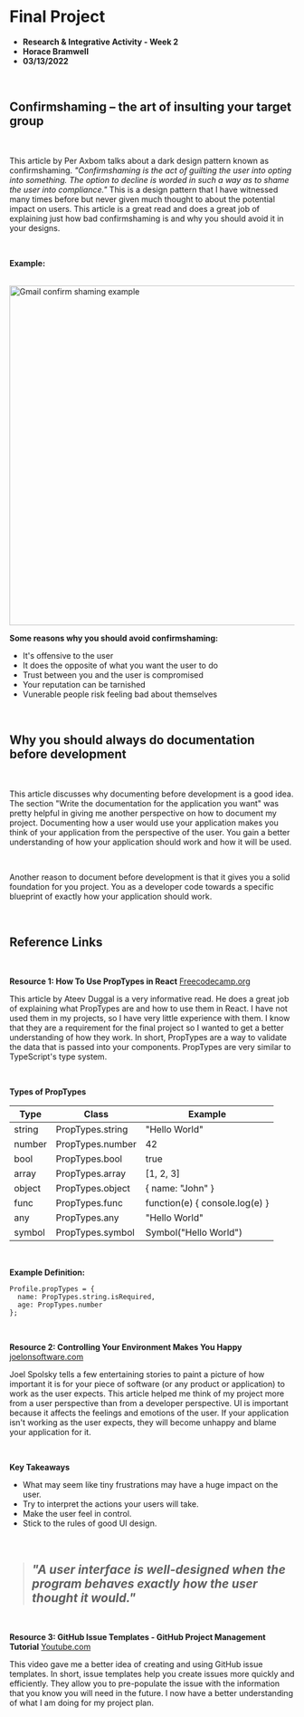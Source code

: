 # Final Project

- **Research & Integrative Activity - Week 2**
- **Horace Bramwell**
- **03/13/2022**

<br>

## Confirmshaming – the art of insulting your target group

<br>

This article by Per Axbom talks about a dark design pattern known as confirmshaming. *"Confirmshaming is the act of guilting the user into opting into something. The option to decline is worded in such a way as to shame the user into compliance."* This is a design pattern that I have witnessed many times before but never given much thought to about the potential impact on users. This article is a great read and does a great job of explaining just how bad confirmshaming is and why you should avoid it in your designs. 

<br>

**Example:** 

<br>

<img src="https://uploads-ssl.webflow.com/60e451ab1f8182d8e488186d/61fce9e2cf3f0fa5e74ee1ce_confshame-google.png" alt="Gmail confirm shaming example" width=600> 

<br>

**Some reasons why you should avoid confirmshaming:** 

* It's offensive to the user
* It does the opposite of what you want the user to do
* Trust between you and the user is compromised
* Your reputation can be tarnished
* Vunerable people risk feeling bad about themselves

<br>

## Why you should always do documentation before development

<br>

This article discusses why documenting before development is a good idea. The section "Write the documentation for the application you want" was pretty helpful in giving me another perspective on how to document my project. Documenting how a user would use your application makes you think of your application from the perspective of the user. You gain a better understanding of how your application should work and how it will be used. 

<br>

Another reason to document before development is that it gives you a solid foundation for you project. You as a developer code towards a specific blueprint of exactly how your application should work. 

<br>

## Reference Links

<br>

**Resource 1: How To Use PropTypes in React**
[Freecodecamp.org](https://www.freecodecamp.org/news/how-to-use-proptypes-in-react/)

This article by Ateev Duggal is a very informative read. He does a great job of explaining what PropTypes are and how to use them in React. I have not used them in my projects, so I have very little experience with them. I know that they are a requirement for the final project so I wanted to get a better understanding of how they work. In short, PropTypes are a way to validate the data that is passed into your components. PropTypes are very similar to TypeScript's type system.

<br>

**Types of PropTypes**

| Type | Class | Example |
|------|-------|---------|
| string | PropTypes.string | "Hello World" |
| number | PropTypes.number | 42 |
| bool | PropTypes.bool | true |
| array | PropTypes.array | [1, 2, 3] |
| object | PropTypes.object | { name: "John" } |
| func | PropTypes.func | function(e) { console.log(e) } |
| any | PropTypes.any | "Hello World" |
| symbol | PropTypes.symbol | Symbol("Hello World") |

<br>

**Example Definition:**

```
Profile.propTypes = {
  name: PropTypes.string.isRequired,
  age: PropTypes.number
};
```


<br>

**Resource 2: Controlling Your Environment Makes You Happy**
[joelonsoftware.com](https://www.joelonsoftware.com/2000/04/10/controlling-your-environment-makes-you-happy/)

Joel Spolsky tells a few entertaining stories to paint a picture of how important it is for your piece of software (or any product or application) to work as the user expects. This article helped me think of my project more from a user perspective than from a developer perspective. UI is important because it affects the feelings and emotions of the user.
If your application isn't working as the user expects, they will become unhappy and blame your application for it.

<br>

**Key Takeaways**

* What may seem like tiny frustrations may have a huge impact on the user.
* Try to interpret the actions your users will take.
* Make the user feel in control.
* Stick to the rules of good UI design.

<br>

> ## *"A user interface is well-designed when the program behaves exactly how the user thought it would."*

<br>

**Resource 3: GitHub Issue Templates - GitHub Project Management Tutorial**
[Youtube.com](https://www.youtube.com/watch?v=UPsCXqxxJUA&t=16s)

This video gave me a better idea of creating and using GitHub issue templates. In short, issue templates help you create issues more quickly and efficiently. They allow you to pre-populate the issue with the information that you know you will need in the future. I now have a better understanding of what I am doing for my project plan.